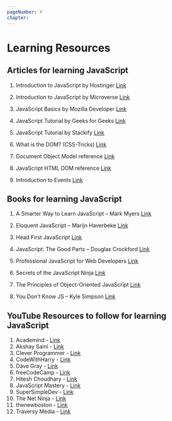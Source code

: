 ```yaml
---
pageNumber: V
chapter: 
---
```

# Learning Resources
## Articles for learning JavaScript 


1. Introduction to JavaScript by Hostinger [Link](https://www.hostinger.com/tutorials/what-is-javascript)

2. Introduction to JavaScript by Microverse [Link](https://www.microverse.org/blog/introduction-to-javascript-a-guide-for-beginners)

3. 	JavaScript Basics by Mozilla Developer [Link](https://developer.mozilla.org/en-US/docs/Learn/Getting_started_with_the_web/JavaScript_basics)

4. JavaScript Tutorial by Geeks for Geeks [Link](https://www.geeksforgeeks.org/javascript/)

5. JavaScript Tutorial by Stackify [Link]( https://stackify.com/learn-javascript-tutorials/)

6. What is the DOM? (CSS-Tricks) [Link](https://css-tricks.com/dom/)

7. Document Object Model reference [Link](https://developer.mozilla.org/en-US/docs/Web/API/Document_Object_Model)

8. JavaScript HTML DOM reference [Link](https://www.w3schools.com/js/js_htmldom.asp)

9. Introduction to Events [Link](https://developer.mozilla.org/en-US/docs/Learn/JavaScript/Building_blocks/Events)

## Books for learning JavaScript  

1. A Smarter Way to Learn JavaScript – Mark Myers [Link](https://www.amazon.in/Smarter-Way-Learn-JavaScript-technology-ebook/dp/B00H1W9I6C)

2. Eloquent JavaScript – Marijn Haverbeke [Link](https://www.amazon.in/Eloquent-JavaScript-3rd-Introduction-Programming-ebook/dp/B07C96Q217)

3. Head First JavaScript [Link](https://www.amazon.com/Head-First-JavaScript-Programming-Brain-Friendly/dp/144934013X?tag=javamysqlanta-20)

4. JavaScript: The Good Parts – Douglas Crockford [Link](https://www.amazon.in/Javascript-Good-Parts-D-Crockford/dp/0596517742)

5. Professional JavaScript for Web Developers [Link](https://www.amazon.com/dp/1118026691)

6.  Secrets of the JavaScript Ninja [Link](https://www.amazon.com/Secrets-JavaScript-Ninja-John-Resig/dp/193398869X?tag=javamysqlanta-20)

7.  The Principles of Object-Oriented JavaScript [Link](https://www.amazon.com/Principles-Object-Oriented-JavaScript-Nicholas-Zakas/dp/1593275404?tag=javamysqlanta-20)

8. You Don’t Know JS – Kyle Simpson [Link](https://www.amazon.in/You-Dont-Know-Set-Volumes/dp/9352136268)

## YouTube Resources to follow for learning JavaScript  

1. Academind - [Link]( https://www.youtube.com/c/Academind)
2. Akshay Saini - [Link](https://www.youtube.com/@akshaymarch7)
3. Clever Programmer - [Link](https://www.youtube.com/@CleverProgrammer)
4. CodeWithHarry - [Link](https://www.youtube.com/c/CodeWithHarry)
5. Dave Gray - [Link](https://www.youtube.com/@DaveGrayTeachesCode)
6. freeCodeCamp - [Link](https://www.youtube.com/c/Freecodecamp)
7. Hitesh Choudhary - [Link](https://www.youtube.com/@HiteshChoudharydotcom)
8. JavaScript Mastery - [Link](https://www.youtube.com/@javascriptmastery)
9. SuperSimpleDev - [Link](https://www.youtube.com/@SuperSimpleDev)
10. The Net Ninja - [Link](https://www.youtube.com/channel/UCW5YeuERMmlnqo4oq8vwUpg)
11. thenewboston - [Link](https://www.youtube.com/@thenewboston)
12. Traversy Media - [Link](https://www.youtube.com/user/TechGuyWeb)